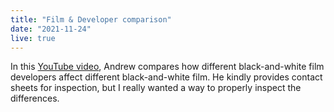 ```yaml
---
title: "Film & Developer comparison"
date: "2021-11-24"
live: true
---
```


In this [YouTube video](https://www.youtube.com/watch?v=tn0VBt1h-1k), Andrew compares how different black-and-white film developers affect different black-and-white film. He kindly provides contact sheets for inspection, but I really wanted a way to properly inspect the differences.

<!-- more -->